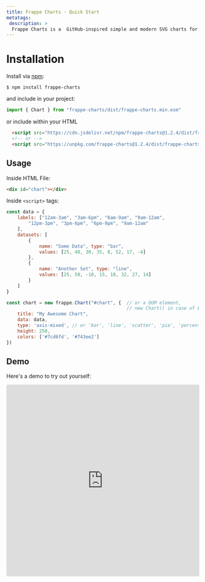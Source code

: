 ```yaml
---
title: Frappe Charts - Quick Start
metatags:
 description: >
  Frappe Charts is a  GitHub-inspired simple and modern SVG charts for the web with zero dependencies.
---
```


# Installation
Install via [npm](https://www.npmjs.com/get-npm):

```console
$ npm install frappe-charts
```

and include in your project:
```js
import { Chart } from "frappe-charts/dist/frappe-charts.min.esm"
```

or include within your HTML

```html
  <script src="https://cdn.jsdelivr.net/npm/frappe-charts@1.2.4/dist/frappe-charts.min.iife.js"></script>
  <!-- or -->
  <script src="https://unpkg.com/frappe-charts@1.2.4/dist/frappe-charts.min.iife.js"></script>
```

## Usage

Inside HTML File:

```html
<div id="chart"></div>
```

Inside `<script>` tags:

```js
const data = {
    labels: ["12am-3am", "3am-6pm", "6am-9am", "9am-12am",
        "12pm-3pm", "3pm-6pm", "6pm-9pm", "9am-12am"
    ],
    datasets: [
        {
            name: "Some Data", type: "bar",
            values: [25, 40, 30, 35, 8, 52, 17, -4]
        },
        {
            name: "Another Set", type: "line",
            values: [25, 50, -10, 15, 18, 32, 27, 14]
        }
    ]
}

const chart = new frappe.Chart("#chart", {  // or a DOM element,
                                            // new Chart() in case of ES6 module with above usage
    title: "My Awesome Chart",
    data: data,
    type: 'axis-mixed', // or 'bar', 'line', 'scatter', 'pie', 'percentage'
    height: 250,
    colors: ['#7cd6fd', '#743ee2']
})
```

## Demo
Here's a demo to try out yourself:
<iframe
    class="mt-3"
    src="https://codesandbox.io/embed/frappe-charts-demo-viqud?autoresize=1&codemirror=1&fontsize=14"
    style="width:100%; height:500px; border: 1px solid rgba(0, 0, 0, 0.125); border-radius: 4px; overflow:hidden;"
    title="frappe-charts-demo"
    allow="accelerometer; ambient-light-sensor; camera; encrypted-media; geolocation; gyroscope; hid; microphone; midi; payment; usb; vr; xr-spatial-tracking"
    sandbox="allow-forms allow-modals allow-popups allow-presentation allow-same-origin allow-scripts"
></iframe>